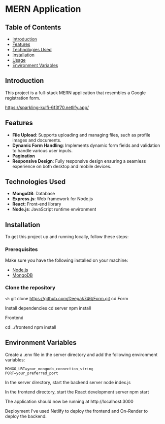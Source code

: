 # MERN Application

## Table of Contents

- [Introduction](#introduction)
- [Features](#features)
- [Technologies Used](#technologies-used)
- [Installation](#installation)
- [Usage](#usage)
- [Environment Variables](#environment-variables)

## Introduction

This project is a full-stack MERN application that resembles a Google registration form.

https://sparkling-kulfi-6f3f70.netlify.app/

## Features

- **File Upload**: Supports uploading and managing files, such as profile images and documents.
- **Dynamic Form Handling**: Implements dynamic form fields and validation to handle various user inputs.
- **Pagination**
- **Responsive Design**: Fully responsive design ensuring a seamless experience on both desktop and mobile devices.

## Technologies Used

- **MongoDB**: Database
- **Express.js**: Web framework for Node.js
- **React**: Front-end library
- **Node.js**: JavaScript runtime environment

## Installation

To get this project up and running locally, follow these steps:

### Prerequisites

Make sure you have the following installed on your machine:
- [Node.js](https://nodejs.org/en/)
- [MongoDB](https://www.mongodb.com/)

### Clone the repository

```sh```
git clone https://github.com/Deepak746/Form.git
cd Form


Install dependencies
  cd server
  npm install

Frontend

  cd ../frontend
  npm install

## Environment Variables
  Create a .env file in the server directory and add the following environment variables:
  
    MONGO_URI=your_mongodb_connection_string
    PORT=your_preferred_port


In the server directory, start the backend server
  node index.js

In the frontend directory, start the React development server
  npm start

The application should now be running at http://localhost:3000


Deployment
I've used Netlify to deploy the frontend and On-Render to deploy the backend.




